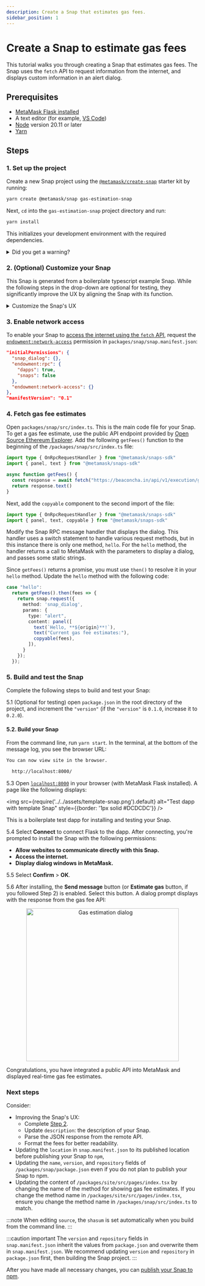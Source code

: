 ```yaml
---
description: Create a Snap that estimates gas fees.
sidebar_position: 1
---
```


# Create a Snap to estimate gas fees

This tutorial walks you through creating a Snap that estimates gas fees.
The Snap uses the `fetch` API to request information from the internet, and displays custom
information in an alert dialog.

## Prerequisites

- [MetaMask Flask installed](../../get-started/install-flask.md)
- A text editor (for example, [VS Code](https://code.visualstudio.com/))
- [Node](https://docs.npmjs.com/downloading-and-installing-node-js-and-npm) version 20.11 or later
- [Yarn](https://yarnpkg.com/)

## Steps

### 1. Set up the project

Create a new Snap project using the
[`@metamask/create-snap`](https://github.com/MetaMask/snaps/tree/main/packages/create-snap)
starter kit by running:

```bash
yarn create @metamask/snap gas-estimation-snap
```

Next, `cd` into the `gas-estimation-snap` project directory and run:

```bash
yarn install
```

This initializes your development environment with the required dependencies. 

<details>
  <summary>Did you get a warning?</summary>
  <div>
You may get a warning such as: 

```bash
@lavamoat/allow-scripts has detected dependencies without configuration. explicit configuration required.
run "allow-scripts auto" to automatically populate the configuration.
```
You can resolve this error by running:
    
```bash
yarn run allow-scripts auto
```
 </div>
</details>


### 2. (Optional) Customize your Snap

This Snap is generated from a boilerplate typescript example Snap. While the following steps in the 
drop-down are optional for testing, they significantly improve the UX by aligning the Snap with its function.

<details>
  <summary>Customize the Snap's UX</summary>
  <div>
    2.1 Update your Snap to [display an icon](../best-practices/design-guidelines.md#optimize-your-metadata) in MetaMask.

    Create a new folder `images` in the Snap package `packages/snap/`:

    ```bash
    mkdir packages/snap/images
    ```

    Download
    [this `gas.svg` icon file](https://raw.githubusercontent.com/Montoya/gas-fee-snap/main/packages/snap/images/gas.svg)
    into that `ìmages` folder.  

    <details>
      <summary>Icon attribution</summary>
      <div>
    This is a free icon, "Gas" by Mello from the [Noun Project](https://thenounproject.com/browse/icons/term/gas/).
     </div>
    </details>


    Your file structure should look like this:

    ```text
    gas-estimation-snap/
    ├─ packages/
    │  ├─ site/
    |  |  |- src/
    |  |  |  |- App.tsx
    |  |  ├─ package.json
    |  |  |- ...(react app content)
    |  |
    │  ├─ snap/
    |  |  ├─ images/
    |  |  |  |- gas.svg
    |  |  ├─ src/
    |  |  |  |- index.test.ts
    |  |  |  |- index.ts
    |  |  ├─ snap.manifest.json
    |  |  ├─ package.json
    |  |  |- ... (Snap content)
    ├─ package.json
    ├─ ... (other stuff)
    ```

    Open `packages/snap/snap.manifest.json` in a text editor. This file contains the main configuration 
    details for your Snap. Edit the `npm` object, within the `location` object, and add `iconPath` with 
    the value `"images/gas.svg"` to point to your new icon:

    ```json title="snap.manifest.json"
    "location": {
      "npm": {
        "filePath": "dist/bundle.js",
        "iconPath": "images/gas.svg",
        "packageName": "snap",
        "registry": "https://registry.npmjs.org/"
      }
    }
    ```

    Open `packages/snap/package.json` in a text editor. Edit the `files` array and reference the 
    `images/` folder:

    ```json title="package.json"
    "files": [
      "dist/",
      "images/",
      "snap.manifest.json"
    ],
    ```

#### 2.2. Update your Snap's wallet prompt

    It's important that user's understand what they're agreeing to when responding to wallet prompts. The 
    prompt uses the `proposedName` of the Snap, currently "Typescript Example" in our boilerplate.

    Open `packages/snap/snap.manifest.json` in a text editor.
    Edit the `"proposedName"` property within the metadata to provide a functional name such as 
    "Gas Estimate Snap":

    ```json title="snap.manifest.json"
    {
      "version": "0.1.0",
      "description": "An example Snap written in TypeScript.",
      "proposedName": "Gas Estimate Snap",
      "repository": {
        "type": "git",
        "url": "https://github.com/MetaMask/template-snap-monorepo.git"
    },
    ```

#### 2.3. Update your Snap's button

    Open `packages/site/src/components/Buttons.tsx` in a text editor.
    Edit the `Button` property to provide a functional name such as "Estimate Gas":

    ```typescript title="Buttons.tsx"
    export const SendHelloButton = (props: ComponentProps<typeof Button>) => {
      return <Button {...props}>Estimate Gas</Button>;
    };
    ````

    These three updates are the minimum required to ensure that each user interaction with the Snap is well 
    informed, however, your Snap will function without these tweaks.
   </div>
</details>


### 3. Enable network access

To enable your Snap to [access the internet using the `fetch` API](../../features/network-access.md),
request the [`endowment:network-access`](../../reference/permissions.md#endowmentnetwork-access)
permission in `packages/snap/snap.manifest.json`:

```json title="snap.manifest.json"
"initialPermissions": {
  "snap_dialog": {},
  "endowment:rpc": {
    "dapps": true,
    "snaps": false
  },
  "endowment:network-access": {}
},
"manifestVersion": "0.1"
```

### 4. Fetch gas fee estimates

Open `packages/snap/src/index.ts`.
This is the main code file for your Snap.
To get a gas fee estimate, use the public API endpoint provided by
[Open Source Ethereum Explorer](https://beaconcha.in/).
Add the following `getFees()` function to the beginning of the `/packages/snap/src/index.ts` file:

```typescript title="index.ts"
import type { OnRpcRequestHandler } from "@metamask/snaps-sdk"
import { panel, text } from "@metamask/snaps-sdk"

async function getFees() {
  const response = await fetch("https://beaconcha.in/api/v1/execution/gasnow")
  return response.text()
}
```

Next, add the `copyable` component to the second import of the file:

```typescript title="index.ts"
import type { OnRpcRequestHandler } from "@metamask/snaps-sdk"
import { panel, text, copyable } from "@metamask/snaps-sdk"
```

Modify the Snap RPC message handler that displays the dialog.
This handler uses a switch statement to handle various request methods, but in this instance there is
only one method, `hello`.
For the `hello` method, the handler returns a call to MetaMask with the parameters to display a
dialog, and passes some static strings.

Since `getFees()` returns a promise, you must use `then()` to resolve it in your `hello` method.
Update the `hello` method with the following code:

```typescript title="index.ts"
case "hello":
  return getFees().then(fees => {
    return snap.request({
      method: 'snap_dialog',
      params: {
        type: "alert",
        content: panel([
          text(`Hello, **${origin}**!`),
          text("Current gas fee estimates:"),
          copyable(fees),
        ]),
      }
    });
  });
```

### 5. Build and test the Snap

Complete the following steps to build and test your Snap:

5.1 (Optional for testing) open `package.json` in the root directory of the project, and increment 
  the `"version"` (if the `"version"` is `0.1.0`, increase it to `0.2.0`).

#### 5.2. Build your Snap

From the command line, run `yarn start`.
   In the terminal, at the bottom of the message log, you see the browser URL:

   ```bash
   You can now view site in the browser.

     http://localhost:8000/
   ```

5.3 Open [`localhost:8000`](http://localhost:8000/) in your browser (with MetaMask Flask installed).
   A page like the following displays:

   <img src={require('../../assets/template-snap.png').default} alt="Test dapp with template Snap" style={{border: '1px solid #DCDCDC'}} />

   This is a boilerplate test dapp for installing and testing your Snap.

5.4 Select **Connect** to connect Flask to the dapp.
   After connecting, you're prompted to install the Snap with the following permissions:

   - **Allow websites to communicate directly with this Snap.**
   - **Access the internet.**
   - **Display dialog windows in MetaMask.**

5.5 Select **Confirm** > **OK**.

5.6 After installing, the **Send message** button (or **Estimate gas** button, if you followed Step 2) 
  is enabled. Select this button. A dialog prompt displays with the response from the gas fee API:

<p align="center">
<img src={require('../../assets/gas-estimation.png').default} alt="Gas estimation dialog" width="400px" style={{border: '1px solid #DCDCDC'}} />
</p>

Congratulations, you have integrated a public API into MetaMask and displayed real-time gas fee estimates.

### Next steps

Consider:

- Improving the Snap's UX:
  - Complete [Step 2](#2-optional-customize-your-snap).
  - Update `description`: the description of your Snap.
  - Parse the JSON response from the remote API.
  - Format the fees for better readability.
- Updating the `location` in `snap.manifest.json` to its published location before publishing your Snap to `npm`, 
- Updating the `name`, `version`, and `repository` fields of
`/packages/snap/package.json` even if you do not plan to publish your Snap to npm.
- Updating the content of `/packages/site/src/pages/index.tsx` by changing the
name of the method for showing gas fee estimates. If you change the method name in 
`/packages/site/src/pages/index.tsx`, ensure you change the method name in 
`/packages/snap/src/index.ts` to match.

:::note
When editing `source`, the `shasum` is set automatically when you build from the command line.
:::

:::caution important
The `version` and `repository` fields in `snap.manifest.json` inherit the values from
`package.json` and overwrite them in `snap.manifest.json`.
We recommend updating `version` and `repository` in `package.json` first, then building the Snap project.
:::

After you have made all necessary changes, you can 
[publish your Snap to npm](../../how-to/publish-a-snap.md).
